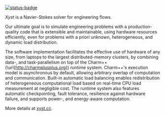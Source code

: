 [![status-badge](https://ci.codeberg.org/api/badges/xyst/xyst/status.svg)](https://ci.codeberg.org/xyst/xyst)

_Xyst_ is a Navier-Stokes solver for engineering flows.

Our ultimate goal is to simulate engineering problems with a production-quality
code that is extensible and maintainable, using hardware resources efficiently,
even for problems with a priori unknown, heterogeneous, and dynamic load
distribution.

The software implementation facilitates the effective use of hardware of any
size, from laptops to the largest distributed-memory clusters, by combining
data-, and task-parallelism on top of the Charm++
(\url{http://charmplusplus.org}) runtime system. Charm++'s execution model is
asynchronous by default, allowing arbitrary overlap of computation and
communication. Built-in automatic load balancing enables redistribution of
heterogeneous computational load based on real-time CPU load measurement at
negligible cost. The runtime system also features automatic checkpointing,
fault tolerance, resilience against hardware failure, and supports power-, and
energy-aware computation.

More details at [xyst.cc](https://xyst.cc).
